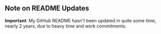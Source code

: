 
## Note on README Updates

**Important**: My GitHub README hasn't been updated in quite some time, nearly 2 years, due to heavy time and work commitments.





